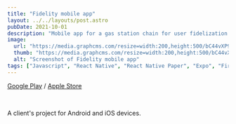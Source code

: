```yaml
---
title: "Fidelity mobile app"
layout: ../../layouts/post.astro
pubDate: 2021-10-01
description: "Mobile app for a gas station chain for user fidelization."
image:
  url: "https://media.graphcms.com/resize=width:200,height:500/bC44vXP9RGqL8g6CTTNY"
  thumb: "https://media.graphcms.com/resize=width:200,height:500/bC44vXP9RGqL8g6CTTNY"
  alt: "Screenshot of Fidelity mobile app"
tags: ["Javascript", "React Native", "React Native Paper", "Expo", "Firebase", "Cypress", "Sentry"]
---
```


<p class="text-yellow-300">
  <a href="https://play.google.com/store/apps/details?id=es.soincon.fidelity" target="_blank">Google Play</a> /
  <a href="https://apps.apple.com/us/app/ien-fidelity/id1577265425" target="_blank">Apple Store</a>
</p>

<br />

A client's project for Android and iOS devices.

